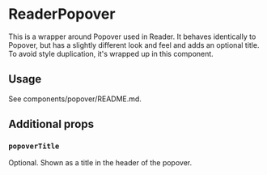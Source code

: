 # ReaderPopover

This is a wrapper around Popover used in Reader. It behaves identically to Popover, but has a slightly different look and feel and adds an optional title. To avoid style duplication, it's wrapped up in this component.

## Usage

See components/popover/README.md.

## Additional props

### `popoverTitle`

Optional. Shown as a title in the header of the popover.
